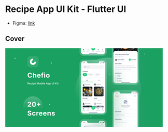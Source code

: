 # Recipe App UI Kit - Flutter UI

- Figma: [link](https://www.figma.com/file/XXv2lMAuQm4p5M90D69hmW/Chefio---Recipe-App-UI-Kit?node-id=156%3A0)

## Cover
![Preview](/assets/images/Cover.png)

